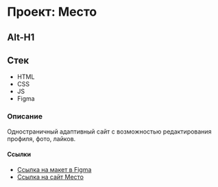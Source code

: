 # Проект: Место
Alt-H1
---------------

## Стек
* HTML
* CSS
* JS
* Figma

### Описание
Одностраничный адаптивный сайт с возможностью редактирования профиля, фото, лайков. 

#### Ссылки
* [Ссылка на макет в Figma](https://www.figma.com/file/2cn9N9jSkmxD84oJik7xL7/JavaScript.-Sprint-4?node-id=0%3A1)
* [Ссылка на сайт Место](https://vev-123.github.io/mesto/)